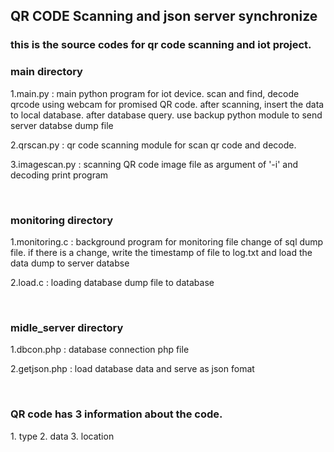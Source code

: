<h2>QR CODE Scanning and json server synchronize</h2>

<h3>this is the source codes for qr code scanning and iot project.</h3>

<h3>main directory</h3>
<p>1.main.py : main python program for iot device. scan and find, decode qrcode using webcam for promised QR code. after scanning, insert the data to local database. after database query. use backup python module to send server databse dump file</p>
<p>2.qrscan.py : qr code scanning module for scan qr code and decode.</p>
<p>3.imagescan.py : scanning QR code image file as argument of '-i' and decoding print program</p>
</br>

<h3>monitoring directory</h3>
<p>1.monitoring.c : background program for monitoring file change of sql dump file. if there is a change, write the timestamp of file to log.txt and load the data dump to server databse</p>
<p>2.load.c : loading database dump file to database</p>
</br>

<h3>midle_server directory</h3>
<p>1.dbcon.php : database connection php file</p>
<p>2.getjson.php : load database data and serve as json fomat</p>
</br>

<h3>QR code has 3 information about the code.</h3>
1. type
2. data
3. location

